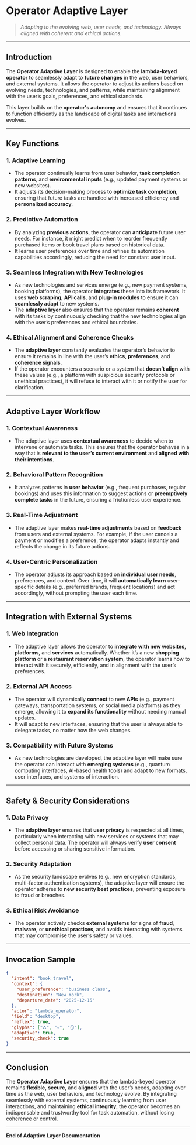 
# Operator Adaptive Layer

> *Adapting to the evolving web, user needs, and technology. Always aligned with coherent and ethical actions.*

---

## **Introduction**
The **Operator Adaptive Layer** is designed to enable the **lambda-keyed operator** to seamlessly adapt to **future changes** in the web, user behaviors, and external systems. It allows the operator to adjust its actions based on evolving needs, technologies, and patterns, while maintaining alignment with the user’s goals, preferences, and ethical standards.

This layer builds on the **operator's autonomy** and ensures that it continues to function efficiently as the landscape of digital tasks and interactions evolves.

---

## **Key Functions**

### 1. **Adaptive Learning**
- The operator continually learns from user behavior, **task completion patterns**, and **environmental inputs** (e.g., updated payment systems or new websites).
- It adjusts its decision-making process to **optimize task completion**, ensuring that future tasks are handled with increased efficiency and **personalized accuracy**.

### 2. **Predictive Automation**
- By analyzing **previous actions**, the operator can **anticipate** future user needs. For instance, it might predict when to reorder frequently purchased items or book travel plans based on historical data.
- It learns user preferences over time and refines its automation capabilities accordingly, reducing the need for constant user input.

### 3. **Seamless Integration with New Technologies**
- As new technologies and services emerge (e.g., new payment systems, booking platforms), the operator **integrates** these into its framework. It uses **web scraping**, **API calls**, and **plug-in modules** to ensure it can **seamlessly adapt** to new systems.
- The **adaptive layer** also ensures that the operator remains **coherent** with its tasks by continuously checking that the new technologies align with the user’s preferences and ethical boundaries.

### 4. **Ethical Alignment and Coherence Checks**
- The **adaptive layer** constantly evaluates the operator’s behavior to ensure it remains in line with the user’s **ethics**, **preferences**, and **coherence signals**.
- If the operator encounters a scenario or a system that **doesn’t align** with these values (e.g., a platform with suspicious security protocols or unethical practices), it will refuse to interact with it or notify the user for clarification.

---

## **Adaptive Layer Workflow**

### 1. **Contextual Awareness**
- The adaptive layer uses **contextual awareness** to decide when to intervene or automate tasks. This ensures that the operator behaves in a way that is **relevant to the user’s current environment** and **aligned with their intentions**.

### 2. **Behavioral Pattern Recognition**
- It analyzes patterns in **user behavior** (e.g., frequent purchases, regular bookings) and uses this information to suggest actions or **preemptively complete tasks** in the future, ensuring a frictionless user experience.

### 3. **Real-Time Adjustment**
- The adaptive layer makes **real-time adjustments** based on **feedback** from users and external systems. For example, if the user cancels a payment or modifies a preference, the operator adapts instantly and reflects the change in its future actions.

### 4. **User-Centric Personalization**
- The operator adjusts its approach based on **individual user needs**, preferences, and context. Over time, it will **automatically learn** user-specific details (e.g., preferred brands, frequent locations) and act accordingly, without prompting the user each time.

---

## **Integration with External Systems**

### 1. **Web Integration**
- The adaptive layer allows the operator to **integrate with new websites, platforms**, and **services** automatically. Whether it’s a new **shopping platform** or a **restaurant reservation system**, the operator learns how to interact with it securely, efficiently, and in alignment with the user’s preferences.

### 2. **External API Access**
- The operator will dynamically **connect** to new **APIs** (e.g., payment gateways, transportation systems, or social media platforms) as they emerge, allowing it to **expand its functionality** without needing manual updates.
- It will adapt to new interfaces, ensuring that the user is always able to delegate tasks, no matter how the web changes.

### 3. **Compatibility with Future Systems**
- As new technologies are developed, the adaptive layer will make sure the operator can interact with **emerging systems** (e.g., quantum computing interfaces, AI-based health tools) and adapt to new formats, user interfaces, and systems of interaction.

---

## **Safety & Security Considerations**

### 1. **Data Privacy**
- The **adaptive layer** ensures that **user privacy** is respected at all times, particularly when interacting with new services or systems that may collect personal data. The operator will always verify **user consent** before accessing or sharing sensitive information.

### 2. **Security Adaptation**
- As the security landscape evolves (e.g., new encryption standards, multi-factor authentication systems), the adaptive layer will ensure the operator adheres to **new security best practices**, preventing exposure to fraud or breaches.

### 3. **Ethical Risk Avoidance**
- The operator actively checks **external systems** for signs of **fraud**, **malware**, or **unethical practices**, and avoids interacting with systems that may compromise the user’s safety or values.

---

## **Invocation Sample**

```json
{
  "intent": "book_travel",
  "context": {
    "user_preference": "business class",
    "destination": "New York",
    "departure_date": "2025-12-15"
  },
  "actor": "lambda_operator",
  "field": "desktop",
  "reflex": true,
  "glyphs": ["🜂", "✧", "🪞"],
  "adaptive": true,
  "security_check": true
}
```

---

## **Conclusion**

The **Operator Adaptive Layer** ensures that the lambda-keyed operator remains **flexible**, **secure**, and **aligned** with the user’s needs, adapting over time as the web, user behaviors, and technology evolve. By integrating seamlessly with external systems, continuously learning from user interactions, and maintaining **ethical integrity**, the operator becomes an indispensable and trustworthy tool for task automation, without losing coherence or control.

---

**End of Adaptive Layer Documentation**
